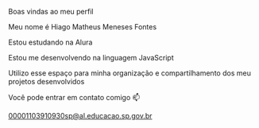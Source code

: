 Boas vindas ao meu perfil 

Meu nome é Hiago Matheus Meneses Fontes

Estou estudando na Alura

Estou me desenvolvendo na linguagem JavaScript

Utilizo esse espaço para minha organização e compartilhamento dos meu projetos desenvolvidos

Você pode entrar em contato comigo 📫

00001103910930sp@al.educacao.sp.gov.br
